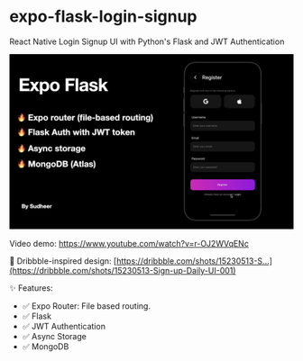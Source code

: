 # expo-flask-login-signup
React Native Login Signup UI with Python's Flask and JWT Authentication

![Project Demo](https://github.com/sudheersuri/expo-flask-login-signup/blob/main/demo.png)

Video demo:
https://www.youtube.com/watch?v=r-OJ2WVqENc


🎨 Dribbble-inspired design: 
[https://dribbble.com/shots/15230513-S...](https://dribbble.com/shots/15230513-Sign-up-Daily-UI-001)

✨ Features:
- ✅ Expo Router: File based routing.
- ✅ Flask 
- ✅ JWT Authentication
- ✅ Async Storage
- ✅ MongoDB
